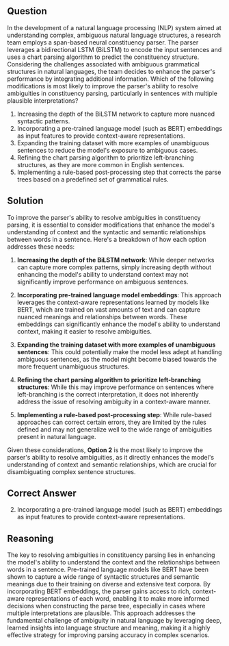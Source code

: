 ## Question
In the development of a natural language processing (NLP) system aimed at understanding complex, ambiguous natural language structures, a research team employs a span-based neural constituency parser. The parser leverages a bidirectional LSTM (BiLSTM) to encode the input sentences and uses a chart parsing algorithm to predict the constituency structure. Considering the challenges associated with ambiguous grammatical structures in natural languages, the team decides to enhance the parser's performance by integrating additional information. Which of the following modifications is most likely to improve the parser's ability to resolve ambiguities in constituency parsing, particularly in sentences with multiple plausible interpretations?

1. Increasing the depth of the BiLSTM network to capture more nuanced syntactic patterns.
2. Incorporating a pre-trained language model (such as BERT) embeddings as input features to provide context-aware representations.
3. Expanding the training dataset with more examples of unambiguous sentences to reduce the model's exposure to ambiguous cases.
4. Refining the chart parsing algorithm to prioritize left-branching structures, as they are more common in English sentences.
5. Implementing a rule-based post-processing step that corrects the parse trees based on a predefined set of grammatical rules.

## Solution
To improve the parser's ability to resolve ambiguities in constituency parsing, it is essential to consider modifications that enhance the model's understanding of context and the syntactic and semantic relationships between words in a sentence. Here's a breakdown of how each option addresses these needs:

1. **Increasing the depth of the BiLSTM network**: While deeper networks can capture more complex patterns, simply increasing depth without enhancing the model's ability to understand context may not significantly improve performance on ambiguous sentences.
   
2. **Incorporating pre-trained language model embeddings**: This approach leverages the context-aware representations learned by models like BERT, which are trained on vast amounts of text and can capture nuanced meanings and relationships between words. These embeddings can significantly enhance the model's ability to understand context, making it easier to resolve ambiguities.
   
3. **Expanding the training dataset with more examples of unambiguous sentences**: This could potentially make the model less adept at handling ambiguous sentences, as the model might become biased towards the more frequent unambiguous structures.
   
4. **Refining the chart parsing algorithm to prioritize left-branching structures**: While this may improve performance on sentences where left-branching is the correct interpretation, it does not inherently address the issue of resolving ambiguity in a context-aware manner.
   
5. **Implementing a rule-based post-processing step**: While rule-based approaches can correct certain errors, they are limited by the rules defined and may not generalize well to the wide range of ambiguities present in natural language.

Given these considerations, **Option 2** is the most likely to improve the parser's ability to resolve ambiguities, as it directly enhances the model's understanding of context and semantic relationships, which are crucial for disambiguating complex sentence structures.

## Correct Answer
2. Incorporating a pre-trained language model (such as BERT) embeddings as input features to provide context-aware representations.

## Reasoning
The key to resolving ambiguities in constituency parsing lies in enhancing the model's ability to understand the context and the relationships between words in a sentence. Pre-trained language models like BERT have been shown to capture a wide range of syntactic structures and semantic meanings due to their training on diverse and extensive text corpora. By incorporating BERT embeddings, the parser gains access to rich, context-aware representations of each word, enabling it to make more informed decisions when constructing the parse tree, especially in cases where multiple interpretations are plausible. This approach addresses the fundamental challenge of ambiguity in natural language by leveraging deep, learned insights into language structure and meaning, making it a highly effective strategy for improving parsing accuracy in complex scenarios.
